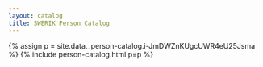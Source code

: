 ```yaml
---
layout: catalog
title: SWERIK Person Catalog
---
```

{% assign p = site.data._person-catalog.i-JmDWZnKUgcUWR4eU25Jsma %}
{% include person-catalog.html p=p %}

